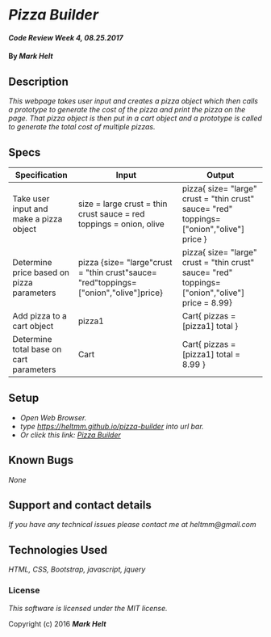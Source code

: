 # _Pizza Builder_

#### _Code Review Week 4, 08.25.2017_

#### By _**Mark Helt**_

## Description

_This webpage takes user input and creates a pizza object which then calls a prototype to generate the cost of the pizza and print the pizza on the page.  That pizza object is then put in a cart object and a prototype is called to generate the total cost of multiple pizzas._

## Specs
| **Specification**                         | **Input**                                                                            | **Output**                                                                                      |
|-------------------------------------------|--------------------------------------------------------------------------------------|-------------------------------------------------------------------------------------------------|
| Take user input and make a pizza object   | size = large crust = thin crust sauce = red toppings = onion, olive                  | pizza{ size= "large" crust = "thin crust" sauce= "red" toppings=["onion","olive"] price }       |
| Determine price based on pizza parameters | pizza {size= "large"crust = "thin crust"sauce= "red"toppings=["onion","olive"]price} | pizza{ size= "large" crust = "thin crust" sauce= "red" toppings=["onion","olive"] price = 8.99} |
| Add pizza to a cart object                | pizza1                                                                               | Cart{ pizzas = [pizza1] total }                                                                 |
| Determine total base on cart parameters   | Cart                                                                                 | Cart{ pizzas =[pizza1] total = 8.99 }                                                           |

## Setup

* _Open Web Browser._
* _type https://heltmm.github.io/pizza-builder into url bar._
* _Or click this link: [Pizza Builder](https://heltmm.github.io/pizza-builder)_

## Known Bugs

_None_

## Support and contact details

_If you have any technical issues please contact me at_
_heltmm@gmail.com_

## Technologies Used

_HTML, CSS, Bootstrap, javascript, jquery_

### License

*This software is licensed under the MIT license.*

Copyright (c) 2016 **_Mark Helt_**

